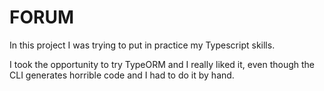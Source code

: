 # FORUM

In this project I was trying to put in practice my Typescript skills.

I took the opportunity to try TypeORM and I really liked it, even though the CLI generates horrible code and I had to do it by hand.
